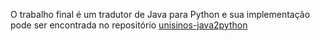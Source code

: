 
O trabalho final é um tradutor de Java para Python e sua implementação pode ser encontrada no repositório [unisinos-java2python](https://github.com/alencarrh/unisinos-java2python)